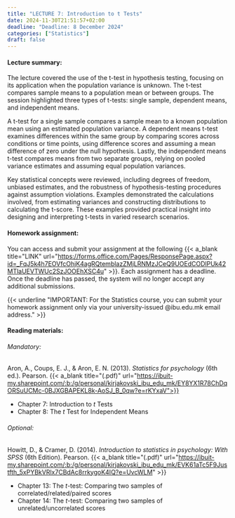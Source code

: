 ```yaml
---
title: "LECTURE 7: Introduction to t Tests"
date: 2024-11-30T21:51:57+02:00
deadline: "Deadline: 8 December 2024"
categories: ["Statistics"]
draft: false
---
```


#### Lecture summary:

The lecture covered the use of the t-test in hypothesis testing, focusing on its application when the population variance is unknown. The t-test compares sample means to a population mean or between groups. The session highlighted three types of t-tests: single sample, dependent means, and independent means. 

A t-test for a single sample compares a sample mean to a known population mean using an estimated population variance. A dependent means t-test examines differences within the same group by comparing scores across conditions or time points, using difference scores and assuming a mean difference of zero under the null hypothesis. Lastly, the independent means t-test compares means from two separate groups, relying on pooled variance estimates and assuming equal population variances.

Key statistical concepts were reviewed, including degrees of freedom, unbiased estimates, and the robustness of hypothesis-testing procedures against assumption violations. Examples demonstrated the calculations involved, from estimating variances and constructing distributions to calculating the t-score. These examples provided practical insight into designing and interpreting t-tests in varied research scenarios.

#### Homework assignment:

You can access and submit your assignment at the following {{< a_blank title="LINK" url="https://forms.office.com/Pages/ResponsePage.aspx?id=_FqJ5k4h7EOVfcOhjK4agRQtemblazZMjLRNMzJCeQ9UOEdCODlPUk42MTlaUEVTWUc2SzJOOEhXSC4u" >}}. Each assignment has a deadline. Once the deadline has passed, the system will no longer accept any additional submissions.

{{< underline "IMPORTANT: For the Statistics course, you can submit your homework assignment only via your university-issued @ibu.edu.mk email address." >}}

#### Reading materials:

###### Mandatory: 

Aron, A., Coups, E. J., & Aron, E. N. (2013). *Statistics for psychology* (6th ed.). Pearson. {{< a_blank title="(.pdf)" url="https://ibuit-my.sharepoint.com/:b:/g/personal/kirjakovski_ibu_edu_mk/EY8YX1R78ChDqORSuUCMc-0BJXGBAPEKL8k-AoSJ_B_0qw?e=rKYxaV">}}

* Chapter 7: Introduction to *t* Tests
* Chapter 8: The *t* Test for Independent Means

###### Optional:

Howitt, D., & Cramer, D. (2014). *Introduction to statistics in psychology: With SPSS* (6th Edition). Pearson. {{< a_blank title="(.pdf)" url="https://ibuit-my.sharepoint.com/:b:/g/personal/kirjakovski_ibu_edu_mk/EVK61aTc5F9Justfth_5xPYBkVRlx7CBdAc8rrkygoK4IQ?e=UvcWLM" >}}

* Chapter 13: The *t*-test: Comparing two samples of correlated/related/paired scores
* Chapter 14: The *t*-test: Comparing two samples of unrelated/uncorrelated scores
